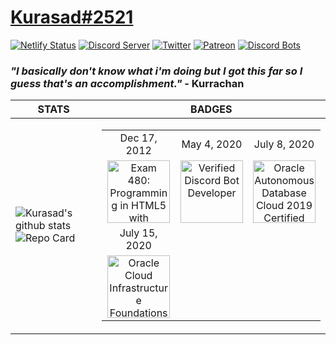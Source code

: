 # [Kurasad#2521](https://kura.gq)
[![Netlify Status](https://api.netlify.com/api/v1/badges/ef7c1b0a-b6b7-4995-872c-a4e197ef5c8f/deploy-status)](https://app.netlify.com/sites/kurasad/deploys)
[![Discord Server](https://discordapp.com/api/guilds/666312150775758853/widget.png)](https://discord.gg/H5PwwSJ)
[![Twitter](https://img.shields.io/twitter/follow/iKurasad?style=flat-square)](https://twitter.com/iKurasad)
[![Patreon](https://img.shields.io/badge/Donate-Patreon-%23F96854)](https://www.patreon.com/jonin)
[![Discord Bots](https://top.gg/api/widget/owner/662517805983334416.svg?noavatar=true)](https://top.gg/bot/662517805983334416)
### ***"I basically don't know what i'm doing but I got this far so I guess that's an accomplishment."*** - Kurrachan
| STATS | BADGES |
|--|--|
| ![Kurasad's github stats](https://github-readme-stats.vercel.app/api?username=DPulavarthy&show_icons=true&title_color=fff&icon_color=FF0092&text_color=9f9f9f&bg_color=151515)![Repo Card](https://github-readme-stats.vercel.app/api/pin?username=DPulavarthy&repo=DPulavarthy&title_color=fff&icon_color=f9f9f9&text_color=9f9f9f&bg_color=151515) | <table><tr><td align='center'>Dec 17, 2012</td><td align='center'>May 4, 2020</td><td align='center'>July 8, 2020</td></tr><tr><td align='center'><img src="https://i.imgur.com/BdInhSn.png" title="Exam 480: Programming in HTML5 with JavaScript and CSS3" width="100px"/></td><td align='center'><img src="https://i.imgur.com/o12Ofsx.png" title="Verified Discord Bot Developer" width="100px"/></td><td align='center'><img src="https://i.imgur.com/uQ9wyC1.png" title="Oracle Autonomous Database Cloud 2019 Certified Specialist" width="100px"/></td></tr><tr><td align='center'>July 15, 2020</td><td align='center'></td><td align='center'></td></tr><tr><td align='center'><img src="https://i.imgur.com/dbrH5Tb.png" title="Oracle Cloud Infrastructure Foundations 2020 Certified Associate" width="100px"/></td><td align='center'></td><td align='center'></td></tr></table> |
